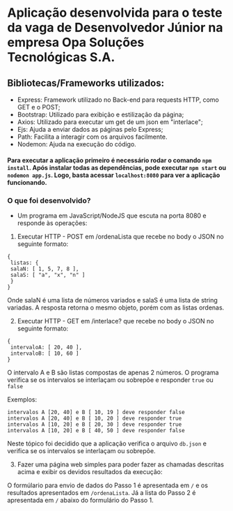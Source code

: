 # Aplicação desenvolvida para o teste da vaga de Desenvolvedor Júnior na empresa Opa Soluções Tecnológicas S.A.  
## Bibliotecas/Frameworks utilizados:
* Express: Framework utilizado no Back-end para requests HTTP, como GET e o POST;
* Bootstrap: Utilizado para exibição e estilização da página;
* Axios: Utilizado para executar um get de um json em "interlace";
* Ejs: Ajuda a enviar dados as páginas pelo Express;
* Path: Facilita a interagir com os arquivos facilmente.
* Nodemon: Ajuda na execução do código. 

#### Para executar a aplicação primeiro é necessário rodar o comando `npm install`.  Após instalar todas as dependências, pode executar `npm start` ou `nodemon app.js`. Logo, basta acessar `localhost:8080` para ver a aplicação funcionando.  

### O que foi desenvolvido?
* Um programa em JavaScript/NodeJS que escuta na porta 8080 e responde às operações: 
1. Executar HTTP - POST em /ordenaLista que recebe no body o JSON no seguinte formato:
```
{
 listas: {
 salaN: [ 1, 5, 7, 8 ],
 salaS: [ "a", "x", "n" ]
 }
}
```
Onde salaN é uma lista de números variados e salaS é uma lista de string variadas. A resposta retorna o mesmo objeto, porém com as listas ordenas.  

2. Executar HTTP - GET em /interlace? que recebe no body o JSON no seguinte formato:
```
{
 intervaloA: [ 20, 40 ],
 intervaloB: [ 10, 60 ]
}
```
O intervalo A e B são listas compostas de apenas 2 números. O programa verifica se os intervalos se interlaçam ou sobrepõe e responder `true` ou `false`  

Exemplos:  
```
intervalos A [20, 40] e B [ 10, 19 ] deve responder false
intervalos A [20, 40] e B [ 10, 20 ] deve responder true
intervalos A [10, 20] e B [ 20, 30 ] deve responder true
intervalos A [10, 20] e B [ 40, 50 ] deve responder false
```
Neste tópico foi decidido que a aplicação verifica o arquivo `db.json` e verifica se os intervalos se interlaçam ou sobrepõe.

3. Fazer uma página web simples para poder fazer as chamadas descritas acima e exibir os devidos resultados da execução:   

O formúlario para envio de dados do Passo 1 é apresentada em `/` e os resultados apresentados em `/ordenaLista`. Já a lista do Passo 2 é apresentada em `/` abaixo do formulário do Passo 1.

